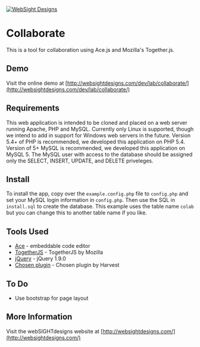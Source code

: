 [![WebSight Designs](http://www.websightdesigns.com/img/headerlogo-light.png)](http://www.websightdesigns.com)

# Collaborate

This is a tool for collaboration using Ace.js and Mozilla's Together.js.

## Demo

Visit the online demo at [http://websightdesigns.com/dev/lab/collaborate/](http://websightdesigns.com/dev/lab/collaborate/)

## Requirements

This web application is intended to be cloned and placed on a web server running Apache, PHP and MySQL. Currently only Linux is supported, though we intend to add in support for Windows web servers in the future. Version 5.4+ of PHP is recommended, we developed this application on PHP 5.4. Version of 5+ MySQL is recommended, we developed this application on MySQL 5. The MySQL user with access to the database should be assigned only the SELECT, INSERT, UPDATE, and DELETE priveleges.

## Install

To install the app, copy over the `example.config.php` file to `config.php` and set your MySQL login information in `config.php`. Then use the SQL in `install.sql` to create the database. This example uses the table name `colab` but you can change this to another table name if you like.

## Tools Used

- [Ace](http://ace.c9.io/) - embeddable code editor
- [TogetherJS](https://togetherjs.com/) - TogetherJS by Mozilla
- [jQuery](http://jquery.com/) - jQuery 1.9.0
- [Chosen plugin](http://harvesthq.github.io/chosen/) - Chosen plugin by Harvest

## To Do

- Use bootstrap for page layout

## More Information

Visit the webSIGHTdesigns website at [http://websightdesigns.com/](http://websightdesigns.com/)
